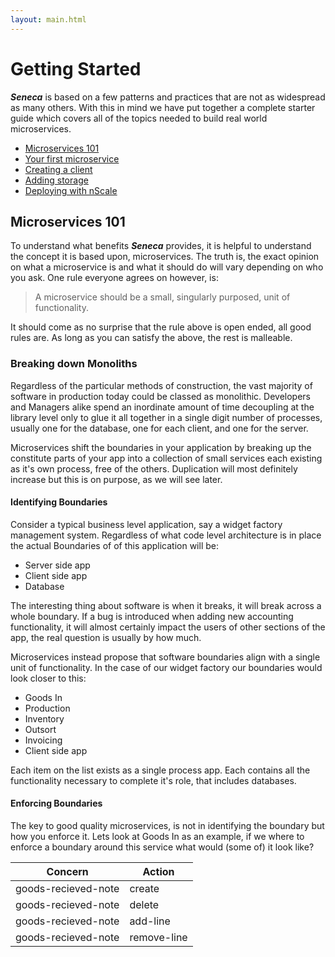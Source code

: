 ```yaml
---
layout: main.html
---
```


# Getting Started
___Seneca___ is based on a few patterns and practices that are not as widespread as many others. With this in
mind we have put together a complete starter guide which covers all of the topics needed to build real world
microservices.

- [Microservices 101]()
- [Your first microservice]()
- [Creating a client]()
- [Adding storage]()
- [Deploying with nScale]()

## Microservices 101
To understand what benefits ___Seneca___ provides, it is helpful to understand the concept it is based
upon, microservices. The truth is, the exact opinion on what a microservice is and what it should do will
vary depending on who you ask. One rule everyone agrees on however, is:

> A microservice should be a small, singularly purposed, unit of functionality.

It should come as no surprise that the rule above is open ended, all good rules are. As long as you can satisfy
the above, the rest is malleable.

### Breaking down Monoliths
Regardless of the particular methods of construction, the vast majority of software in production today could
be classed as monolithic. Developers and Managers alike spend an inordinate amount of time decoupling at the
library level only to glue it all together in a single digit number of processes, usually one for the database,
one for each client, and one for the server.

Microservices shift the boundaries in your application by breaking up the constitute parts of your app into
a collection of small services each existing as it's own process, free of the others. Duplication will most
definitely increase but this is on purpose, as we will see later.

#### Identifying Boundaries
Consider a typical business level application, say a widget factory management system. Regardless of what code
level architecture is in place the actual Boundaries of of this application will be:

- Server side app
- Client side app
- Database

The interesting thing about software is when it breaks, it will break across a whole boundary. If a bug is
introduced when adding new accounting functionality, it will almost certainly impact the users of other
sections of the app, the real question is usually by how much.

Microservices instead propose that software boundaries align with a single unit of functionality. In the case
of our widget factory our boundaries would look closer to this:

- Goods In
- Production
- Inventory
- Outsort
- Invoicing
- Client side app

Each item on the list exists as a single process app. Each contains all the functionality necessary to complete
it's role, that includes databases.

#### Enforcing Boundaries
The key to good quality microservices, is not in identifying the boundary but how you enforce it. Lets look at Goods
In as an example, if we where to enforce a boundary around this service what would (some of) it look like?

| Concern             | Action      |
|---------------------|-------------|
| goods-recieved-note | create      |
| goods-recieved-note | delete      |
| goods-recieved-note | add-line    |
| goods-recieved-note | remove-line |
